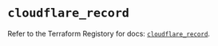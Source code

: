 # `cloudflare_record`

Refer to the Terraform Registory for docs: [`cloudflare_record`](https://registry.terraform.io/providers/cloudflare/cloudflare/4.12.0/docs/resources/record).
